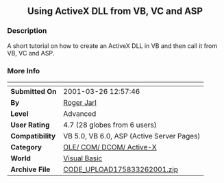 ﻿<div align="center">

## Using ActiveX DLL from VB, VC and ASP


</div>

### Description

A short tutorial on how to create an ActiveX DLL in VB and then call it from VB, VC and ASP.
 
### More Info
 


<span>             |<span>
---                |---
**Submitted On**   |2001-03-26 12:57:46
**By**             |[Roger Jarl](https://github.com/Planet-Source-Code/PSCIndex/blob/master/ByAuthor/roger-jarl.md)
**Level**          |Advanced
**User Rating**    |4.7 (28 globes from 6 users)
**Compatibility**  |VB 5\.0, VB 6\.0, ASP \(Active Server Pages\) 
**Category**       |[OLE/ COM/ DCOM/ Active\-X](https://github.com/Planet-Source-Code/PSCIndex/blob/master/ByCategory/ole-com-dcom-active-x__1-29.md)
**World**          |[Visual Basic](https://github.com/Planet-Source-Code/PSCIndex/blob/master/ByWorld/visual-basic.md)
**Archive File**   |[CODE\_UPLOAD175833262001\.zip](https://github.com/Planet-Source-Code/roger-jarl-using-activex-dll-from-vb-vc-and-asp__1-21938/archive/master.zip)








